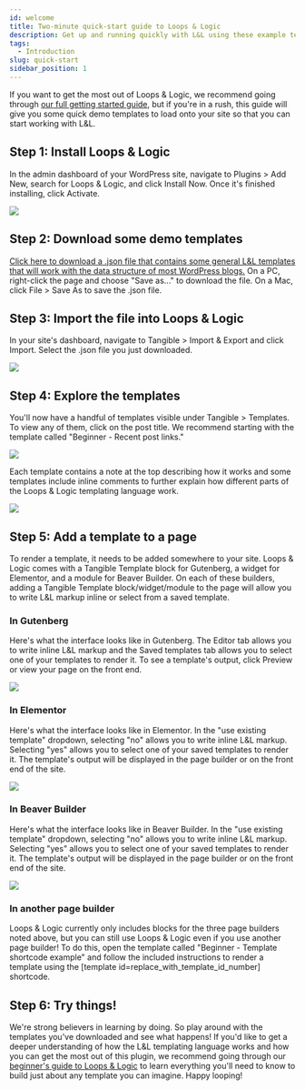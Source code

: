 ```yaml
---
id: welcome
title: Two-minute quick-start guide to Loops & Logic
description: Get up and running quickly with L&L using these example templates
tags:
  - Introduction
slug: quick-start
sidebar_position: 1
---
```


If you want to get the most out of Loops & Logic, we recommend going through [our full getting started guide](/getting-started/loops-and-logic/intro), but if you're in a rush, this guide will give you some quick demo templates to load onto your site so that you can start working with L&L.

  

## Step 1: Install Loops & Logic

In the admin dashboard of your WordPress site, navigate to Plugins > Add New, search for Loops & Logic, and click Install Now. Once it's finished installing, click Activate.

![](./r1cqnNGKtJXngdx0kAqOP4nIS.png)  

## Step 2: Download some demo templates

[Click here to download a .json file that contains some general L&L templates that will work with the data structure of most WordPress blogs.](https://raw.githubusercontent.com/TangibleInc/Quick-start-templates-for-Loops-Logic/master/quick-start-templates-for-loops-and-logic.json) On a PC, right-click the page and choose "Save as..." to download the file. On a Mac, click File > Save As to save the .json file.

## Step 3: Import the file into Loops & Logic

In your site's dashboard, navigate to Tangible > Import & Export and click Import. Select the .json file you just downloaded.

![](./8Lz36GDERly6p83Gly4RczBlw.png)

## Step 4: Explore the templates

You'll now have a handful of templates visible under Tangible > Templates. To view any of them, click on the post title. We recommend starting with the template called "Beginner - Recent post links."

![](./2nYZeZ4edjrIlt5EOyoujmW3u.png)  

Each template contains a note at the top describing how it works and some templates include inline comments to further explain how different parts of the Loops & Logic templating language work.

![](./fN6YCqRNTfmMy8qQHirYA9sWp.png)  

## Step 5: Add a template to a page

To render a template, it needs to be added somewhere to your site. Loops & Logic comes with a Tangible Template block for Gutenberg, a widget for Elementor, and a module for Beaver Builder. On each of these builders, adding a Tangible Template block/widget/module to the page will allow you to write L&L markup inline or select from a saved template.

### In Gutenberg

Here's what the interface looks like in Gutenberg. The Editor tab allows you to write inline L&L markup and the Saved templates tab allows you to select one of your templates to render it. To see a template's output, click Preview or view your page on the front end. 

![](./tfcd8gP1HUgursoJ2epSq9bhS.png)  

### In Elementor

Here's what the interface looks like in Elementor. In the "use existing template" dropdown, selecting "no" allows you to write inline L&L markup. Selecting "yes" allows you to select one of your saved templates to render it. The template's output will be displayed in the page builder or on the front end of the site. 

![](./7rTDPvHjdLZGqTdv0pRU3EgKx.png)  

### In Beaver Builder

Here's what the interface looks like in Beaver Builder. In the "use existing template" dropdown, selecting "no" allows you to write inline L&L markup. Selecting "yes" allows you to select one of your saved templates to render it. The template's output will be displayed in the page builder or on the front end of the site.

![](./FWDPSOyS0sjbDhhckdbi5PbNl.png)  

### In another page builder

Loops & Logic currently only includes blocks for the three page builders noted above, but you can still use Loops & Logic even if you use another page builder! To do this, open the template called "Beginner - Template shortcode example" and follow the included instructions to render a template using the [template id=replace_with_template_id_number] shortcode.

## Step 6: Try things!

We're strong believers in learning by doing. So play around with the templates you've downloaded and see what happens! If you'd like to get a deeper understanding of how the L&L templating language works and how you can get the most out of this plugin, we recommend going through our [beginner's guide to Loops & Logic](/getting-started/loops-and-logic/intro) to learn everything you'll need to know to build just about any template you can imagine. Happy looping!